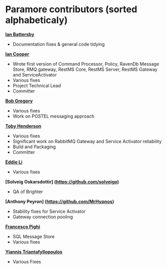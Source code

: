 Paramore contributors (sorted alphabeticaly)
============================================

**[Ian Battersby](https://github.com/ianbattersby)**
* Documentation fixes & general code tidying

**[Ian Cooper](https://github.com/iancooper)**

  * Wrote first version of Command Processor, Policy, RavenDb Message Store, RMQ gateway, RestMS Core, RestMS Server, RestMS Gateway and ServiceActivator
  * Various fixes
  * Project Technical Lead
  * Committer
   
**[Bob Gregory](https://github.com/BobFromHuddle)**
  * Various fixes
  * Work on POSTEL messaging approach

**[Toby Henderson](https://github.com/holytshirt)**
  * Various fixes
  * Significant work on RabbitMQ Gateway and Service Activator reliability
  * Build and Packaging
  * Committer

**[Eddie Li](https://github.com/xiaodili)**

  * Various fixes  
   
**[Solveig Oskarsdottir] (https://github.com/solveigo)**
 * QA of Brighter
 
**[Anthony Peyron] (https://github.com/MrHypnos)**

 * Stability fixes for Service Activator
 * Gateway connection pooling

**[Francesco Pighi](https://github.com/fpighi)**

  * SQL Message Store
  * Various fixes

**[Yiannis Triantafyllopoulos](https://github.com/yiannistri)**  
  * Various Fixes

